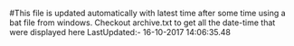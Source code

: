 #This file is updated automatically with latest time after some time using a bat file from windows. Checkout archive.txt to get all the date-time that were displayed here
LastUpdated:- 16-10-2017 14:06:35.48 
